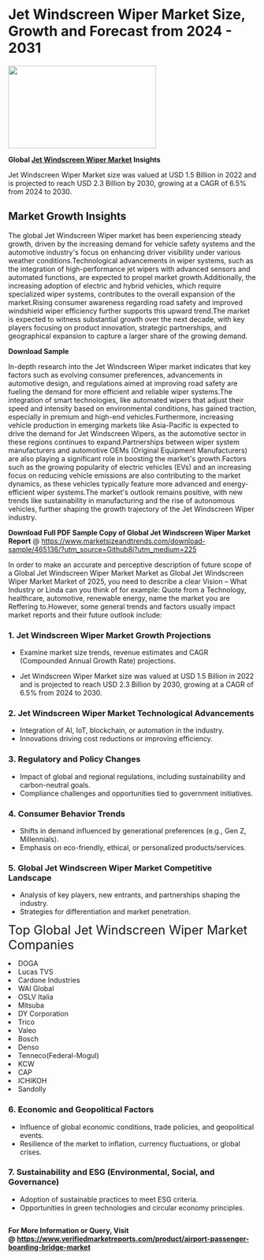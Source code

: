 <H1>Jet Windscreen Wiper Market Size, Growth and Forecast from 2024 - 2031</H1><img class="aligncenter size-medium wp-image-584254" src="https://thirdeyenews.in/wp-content/uploads/2024/09/Global-Market-Research-300x168.jpeg" alt="" width="300" height="168" /><p><strong>Global&nbsp;<a href="https://www.marketsizeandtrends.com/download-sample/465136/?utm_source=Github8j?utm_medium=225">Jet Windscreen Wiper Market</a> Insights</strong></p><p>Jet Windscreen Wiper Market size was valued at USD 1.5 Billion in 2022 and is projected to reach USD 2.3 Billion by 2030, growing at a CAGR of 6.5% from 2024 to 2030.</p><p><h2>Market Growth Insights</h2> <p>The global Jet Windscreen Wiper market has been experiencing steady growth, driven by the increasing demand for vehicle safety systems and the automotive industry's focus on enhancing driver visibility under various weather conditions.Technological advancements in wiper systems, such as the integration of high-performance jet wipers with advanced sensors and automated functions, are expected to propel market growth.Additionally, the increasing adoption of electric and hybrid vehicles, which require specialized wiper systems, contributes to the overall expansion of the market.Rising consumer awareness regarding road safety and improved windshield wiper efficiency further supports this upward trend.The market is expected to witness substantial growth over the next decade, with key players focusing on product innovation, strategic partnerships, and geographical expansion to capture a larger share of the growing demand.</p> <p><strong>Download Sample</strong></p> <p>In-depth research into the Jet Windscreen Wiper market indicates that key factors such as evolving consumer preferences, advancements in automotive design, and regulations aimed at improving road safety are fueling the demand for more efficient and reliable wiper systems.The integration of smart technologies, like automated wipers that adjust their speed and intensity based on environmental conditions, has gained traction, especially in premium and high-end vehicles.Furthermore, increasing vehicle production in emerging markets like Asia-Pacific is expected to drive the demand for Jet Windscreen Wipers, as the automotive sector in these regions continues to expand.Partnerships between wiper system manufacturers and automotive OEMs (Original Equipment Manufacturers) are also playing a significant role in boosting the market's growth.Factors such as the growing popularity of electric vehicles (EVs) and an increasing focus on reducing vehicle emissions are also contributing to the market dynamics, as these vehicles typically feature more advanced and energy-efficient wiper systems.The market's outlook remains positive, with new trends like sustainability in manufacturing and the rise of autonomous vehicles, further shaping the growth trajectory of the Jet Windscreen Wiper industry.</p> <p><span class=""><strong>Download Full PDF Sample Copy of Global Jet Windscreen Wiper Market Report</strong> @ <a href="https://www.marketsizeandtrends.com/download-sample/465136/?utm_source=Github8j?utm_medium=225" target="_blank">https://www.marketsizeandtrends.com/download-sample/465136/?utm_source=Github8j?utm_medium=225</a></span></p><p>In order to make an accurate and perceptive description of future scope of a Global&nbsp;Jet Windscreen Wiper Market Market as Global&nbsp;Jet Windscreen Wiper Market Market of 2025, you need to describe a clear Vision &ndash; What Industry or Linda can you think of for example: Quote from a Technology, healthcare, automotive, renewable energy, name the market you are Reffering to.However, some general trends and factors usually impact market reports and their future outlook include:</p><h3>1.&nbsp;<strong>Jet Windscreen Wiper Market Growth Projections</strong></h3><ul><li>Examine market size trends, revenue estimates and CAGR (Compounded Annual Growth Rate) projections.</li><li><p>Jet Windscreen Wiper Market size was valued at USD 1.5 Billion in 2022 and is projected to reach USD 2.3 Billion by 2030, growing at a CAGR of 6.5% from 2024 to 2030.</p></li></ul><h3>2.&nbsp;<strong>Jet Windscreen Wiper Market Technological Advancements</strong></h3><ul><li>Integration of AI, IoT, blockchain, or automation in the industry.</li><li>Innovations driving cost reductions or improving efficiency.</li></ul><h3>3.&nbsp;<strong>Regulatory and Policy Changes</strong></h3><ul><li>Impact of global and regional regulations, including sustainability and carbon-neutral goals.</li><li>Compliance challenges and opportunities tied to government initiatives.</li></ul><h3>4.&nbsp;<strong>Consumer Behavior Trends</strong></h3><ul><li>Shifts in demand influenced by generational preferences (e.g., Gen Z, Millennials).</li><li>Emphasis on eco-friendly, ethical, or personalized products/services.</li></ul><h3>5.&nbsp;<strong>Global Jet Windscreen Wiper Market Competitive Landscape</strong></h3><ul><li>Analysis of key players, new entrants, and partnerships shaping the industry.</li><li>Strategies for differentiation and market penetration.</li></ul><p data-pm-slice="1 1 []"><span style="color: inherit; font-family: inherit; font-size: 25px;">Top Global Jet Windscreen Wiper Market Companies</span></p><div class="" data-test-id=""><p><li>DOGA</li><li> Lucas TVS</li><li> Cardone Industries</li><li> WAI Global</li><li> OSLV Italia</li><li> Mitsuba</li><li> DY Corporation</li><li> Trico</li><li> Valeo</li><li> Bosch</li><li> Denso</li><li> Tenneco(Federal-Mogul)</li><li> KCW</li><li> CAP</li><li> ICHIKOH</li><li> Sandolly</li></p></div><h3>6.&nbsp;<strong>Economic and Geopolitical Factors</strong></h3><ul><li>Influence of global economic conditions, trade policies, and geopolitical events.</li><li>Resilience of the market to inflation, currency fluctuations, or global crises.</li></ul><h3>7.&nbsp;<strong>Sustainability and ESG (Environmental, Social, and Governance)</strong></h3><ul><li>Adoption of sustainable practices to meet ESG criteria.</li><li>Opportunities in green technologies and circular economy principles.</li></ul><h2><strong style="font-size: 14px;">For More Information or Query, Visit @&nbsp;</strong><a style="background-color: #ffffff; font-size: 14px;" href="https://www.marketsizeandtrends.com/report/jet-windscreen-wiper-market/" target="_blank">https://www.verifiedmarketreports.com/product/airport-passenger-boarding-bridge-market</a></h2>